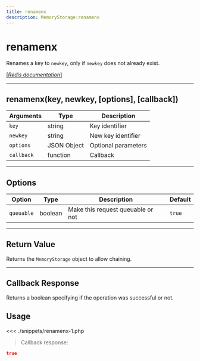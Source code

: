 ```yaml
---
title: renamenx
description: MemoryStorage:renamenx
---
```


# renamenx

Renames a key to `newkey`, only if `newkey` does not already exist.

[[_Redis documentation_]](https://redis.io/commands/renamenx)

---

## renamenx(key, newkey, [options], [callback])

| Arguments  | Type        | Description         |
| ---------- | ----------- | ------------------- |
| `key`      | string      | Key identifier      |
| `newkey`   | string      | New key identifier  |
| `options`  | JSON Object | Optional parameters |
| `callback` | function    | Callback            |

---

## Options

| Option     | Type    | Description                       | Default |
| ---------- | ------- | --------------------------------- | ------- |
| `queuable` | boolean | Make this request queuable or not | `true`  |

---

## Return Value

Returns the `MemoryStorage` object to allow chaining.

---

## Callback Response

Returns a boolean specifying if the operation was successful or not.

## Usage

<<< ./snippets/renamenx-1.php

> Callback response:

```json
true
```

